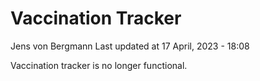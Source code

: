 Vaccination Tracker
================
Jens von Bergmann
Last updated at 17 April, 2023 - 18:08

Vaccination tracker is no longer functional.
